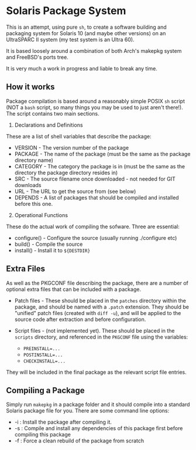 Solaris Package System
======================

This is an attempt, using pure `sh`, to create a software
building and packaging system for Solaris 10 (and maybe
other versions) on an UltraSPARC II system (my test system
is an Ultra 60).

It is based loosely around a combination of both Arch's
makepkg system and FreeBSD's ports tree.

It is very much a work in progress and liable to break any time.


How it works
------------

Package compilation is based around a reasonably simple POSIX `sh`
script (NOT a `bash` script, so many things you may be used to just
aren't there!). The script contains two main sections.

1. Declarations and Definitions

These are a list of shell variables that describe the package:

  * VERSION - The version number of the package
  * PACKAGE - The name of the package (must be the same as the
    package directory name)
  * CATEGORY - The category the package is in (must be the same
    as the directory the package directory resides in)
  * SRC - The source filename once downloaded - not needed for GIT downloads
  * URL - The URL to get the source from (see below)
  * DEPENDS - A list of packages that should be compiled and installed
    before this one.

2. Operational Functions

These do the actual work of compiling the sofware. Three are essential:

  * configure() - Configure the source (usually running ./configure etc)
  * build() - Compile the source
  * install() - Install it to `${DESTDIR}`

Extra Files
-----------

As well as the PKGCONF file describing the package, there are a number
of optional extra files that can be included with a package.

* Patch files - These should be placed in the `patches` directory
within the package, and should be named with a `.patch` extension. They
should be "unified" patch files (created with `diff -u`), and will be
applied to the source code after extraction and before configuration.

* Script files - (not implemented yet). These should be placed in the
`scripts` directory, and referenced in the `PKGCONF` file using the
variables:

  * `PREINSTALL=...`
  * `POSTINSTALL=...`
  * `CHECKINSTALL=...`

They will be included in the final package as the relevant script file
entries.


Compiling a Package
-------------------

Simply run `makepkg` in a package folder and it should compile into
a standard Solaris package file for you.  There are some command line
options:

* -i : Install the package after compiling it.
* -s : Compile and install any dependencies of this package first
       before compiling this package
* -f : Force a clean rebuild of the package from scratch
